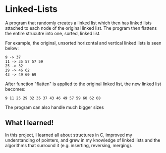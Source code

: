 # Linked-Lists

A program that randomly creates a linked list which then has linked lists attached to each node of the original linked list. The program then flattens the entire strucutre into one, sorted, linked list.

For example, the original, unsorted horizontal and vertical linked lists is seen below:

    9 -> 37  
    11 -> 35 57 57 59  
    25 -> 32  
    29 -> 46 62  
    43 -> 49 60 69  

After function "flatten" is applied to the original linked list, the new linked list becomes:

    9 11 25 29 32 35 37 43 46 49 57 59 60 62 68

The program can also handle much bigger sizes

## What I learned!

In this project, I learned all about structures in C, improved my understanding of pointers, and grew in my knowledge of linked lists and the algorithms that surround it (e.g. inserting, reversing, merging).

